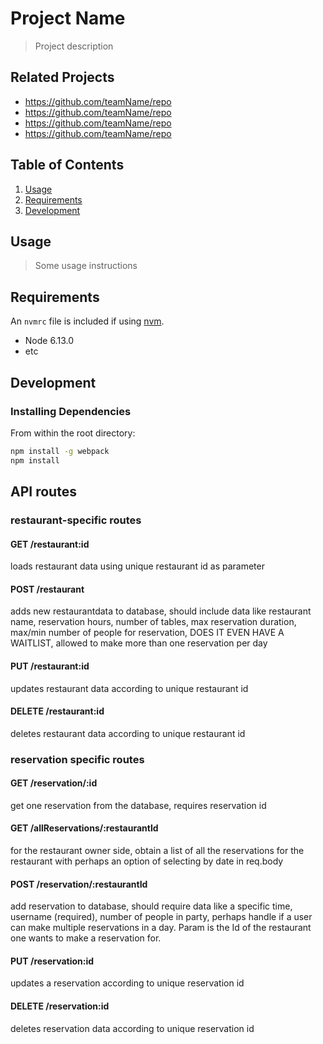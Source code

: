 # Project Name

> Project description

## Related Projects

  - https://github.com/teamName/repo
  - https://github.com/teamName/repo
  - https://github.com/teamName/repo
  - https://github.com/teamName/repo

## Table of Contents

1. [Usage](#Usage)
1. [Requirements](#requirements)
1. [Development](#development)

## Usage

> Some usage instructions

## Requirements

An `nvmrc` file is included if using [nvm](https://github.com/creationix/nvm).

- Node 6.13.0
- etc

## Development

### Installing Dependencies

From within the root directory:

```sh
npm install -g webpack
npm install
```

## API routes
### restaurant-specific routes
#### GET /restaurant:id 
loads restaurant data using unique restaurant id as parameter
#### POST /restaurant 
adds new restaurantdata to database, should include data like restaurant name, reservation hours, number of tables, max reservation duration, max/min number of people for reservation, DOES IT EVEN HAVE A WAITLIST, allowed to make more than one reservation per day
#### PUT /restaurant:id 
updates restaurant data according to unique restaurant id
#### DELETE /restaurant:id 
deletes restaurant data according to unique restaurant id


### reservation specific routes
####  GET /reservation/:id 
get one reservation from the database, requires reservation id
#### GET /allReservations/:restaurantId 
for the restaurant owner side, obtain a list of all the reservations for the restaurant with perhaps an option of selecting by date in req.body
#### POST /reservation/:restaurantId
add reservation to database, should require data like a specific time, username (required), number of people in party, perhaps handle if a user can make multiple reservations in a day. Param is the Id of the restaurant one wants to make a reservation for.
#### PUT /reservation:id 
updates a reservation according to unique reservation id
#### DELETE /reservation:id 
deletes reservation data according to unique reservation id

